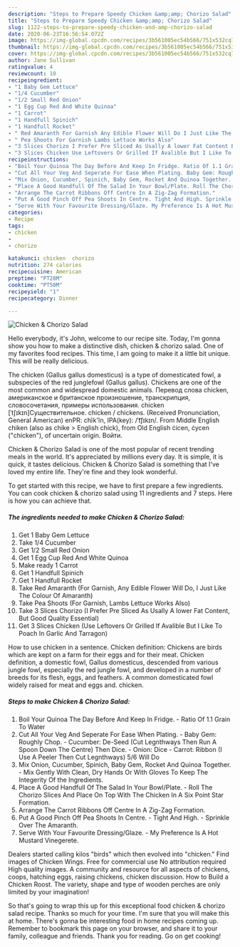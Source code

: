 ```yaml
---
description: "Steps to Prepare Speedy Chicken &amp;amp; Chorizo Salad"
title: "Steps to Prepare Speedy Chicken &amp;amp; Chorizo Salad"
slug: 1122-steps-to-prepare-speedy-chicken-and-amp-chorizo-salad
date: 2020-06-23T16:56:54.072Z
image: https://img-global.cpcdn.com/recipes/3b561005ec54b566/751x532cq70/chicken-chorizo-salad-recipe-main-photo.jpg
thumbnail: https://img-global.cpcdn.com/recipes/3b561005ec54b566/751x532cq70/chicken-chorizo-salad-recipe-main-photo.jpg
cover: https://img-global.cpcdn.com/recipes/3b561005ec54b566/751x532cq70/chicken-chorizo-salad-recipe-main-photo.jpg
author: Jane Sullivan
ratingvalue: 4
reviewcount: 10
recipeingredient:
- "1 Baby Gem Lettuce"
- "1/4 Cucumber"
- "1/2 Small Red Onion"
- "1 Egg Cup Red And White Quinoa"
- "1 Carrot"
- "1 Handfull Spinich"
- "1 Handfull Rocket"
- " Red Amaranth For Garnish Any Edible Flower Will Do I Just Like The Colour Of Amaranth"
- " Pea Shoots For Garnish Lambs Lettuce Works Also"
- "3 Slices Chorizo I Prefer Pre Sliced As Usally A lower Fat Content But Good Quality Essential"
- "3 Slices Chicken Use Leftovers Or Grilled If Avalible But I Like To Poach In Garlic And Tarragon"
recipeinstructions:
- "Boil Your Quinoa The Day Before And Keep In Fridge. Ratio Of 1.1 Grain To Water"
- "Cut All Your Veg And Seperate For Ease When Plating. Baby Gem: Roughly Chop. Cucumber: De-Seed (Cut Legnthways Then Run A Spoon Down The Centre) Then Dice. Onion: Dice Carrot: Ribbon (I Use A Peeler Then Cut Legnthways) 5/6 Will Do"
- "Mix Onion, Cucumber, Spinich, Baby Gem, Rocket And Quinoa Together. Mix Gently With Clean, Dry Hands Or With Gloves To Keep The Integerity Of the Ingredients."
- "Place A Good Handfull Of The Salad In Your Bowl/Plate. Roll The Chorizo Slices And Place On Top With The Chicken In A Six Point Star Formation."
- "Arrange The Carrot Ribbons Off Centre In A Zig-Zag Formation."
- "Put A Good Pinch Off Pea Shoots In Centre. Tight And High. Sprinkle Over The Amaranth."
- "Serve With Your Favourite Dressing/Glaze. My Preference Is A Hot Mustard Vinegerete."
categories:
- Recipe
tags:
- chicken
- 
- chorizo

katakunci: chicken  chorizo 
nutrition: 274 calories
recipecuisine: American
preptime: "PT28M"
cooktime: "PT50M"
recipeyield: "1"
recipecategory: Dinner

---
```



![Chicken &amp; Chorizo Salad](https://img-global.cpcdn.com/recipes/3b561005ec54b566/751x532cq70/chicken-chorizo-salad-recipe-main-photo.jpg)

Hello everybody, it's John, welcome to our recipe site. Today, I'm gonna show you how to make a distinctive dish, chicken &amp; chorizo salad. One of my favorites food recipes. This time, I am going to make it a little bit unique. This will be really delicious.

The chicken (Gallus gallus domesticus) is a type of domesticated fowl, a subspecies of the red junglefowl (Gallus gallus). Chickens are one of the most common and widespread domestic animals. Перевод слова chicken, американское и британское произношение, транскрипция, словосочетания, примеры использования. chicken [ˈtʃɪkɪn]Существительное. chicken / chickens. (Received Pronunciation, General American) enPR: chĭk&#39;ĭn, IPA(key): /ˈt͡ʃɪkɪn/. From Middle English chiken (also as chike &gt; English chick), from Old English ċicen, ċycen (&#34;chicken&#34;), of uncertain origin. Войти.

Chicken &amp; Chorizo Salad is one of the most popular of recent trending meals in the world. It's appreciated by millions every day. It is simple, it is quick, it tastes delicious. Chicken &amp; Chorizo Salad is something that I've loved my entire life. They're fine and they look wonderful.


To get started with this recipe, we have to first prepare a few ingredients. You can cook chicken &amp; chorizo salad using 11 ingredients and 7 steps. Here is how you can achieve that.

<!--inarticleads1-->

##### The ingredients needed to make Chicken &amp; Chorizo Salad:

1. Get 1 Baby Gem Lettuce
1. Take 1/4 Cucumber
1. Get 1/2 Small Red Onion
1. Get 1 Egg Cup Red And White Quinoa
1. Make ready 1 Carrot
1. Get 1 Handfull Spinich
1. Get 1 Handfull Rocket
1. Take  Red Amaranth (For Garnish, Any Edible Flower Will Do, I Just Like The Colour Of Amaranth)
1. Take  Pea Shoots (For Garnish, Lambs Lettuce Works Also)
1. Take 3 Slices Chorizo (I Prefer Pre Sliced As Usally A lower Fat Content, But Good Quality Essential)
1. Get 3 Slices Chicken (Use Leftovers Or Grilled If Avalible But I Like To Poach In Garlic And Tarragon)


How to use chicken in a sentence. Chicken definition: Chickens are birds which are kept on a farm for their eggs and for their meat. Chicken definition, a domestic fowl, Gallus domesticus, descended from various jungle fowl, especially the red jungle fowl, and developed in a number of breeds for its flesh, eggs, and feathers. A common domesticated fowl widely raised for meat and eggs and. chicken. 

<!--inarticleads2-->

##### Steps to make Chicken &amp; Chorizo Salad:

1. Boil Your Quinoa The Day Before And Keep In Fridge. - Ratio Of 1.1 Grain To Water
1. Cut All Your Veg And Seperate For Ease When Plating. - Baby Gem: Roughly Chop. - Cucumber: De-Seed (Cut Legnthways Then Run A Spoon Down The Centre) Then Dice. - Onion: Dice - Carrot: Ribbon (I Use A Peeler Then Cut Legnthways) 5/6 Will Do
1. Mix Onion, Cucumber, Spinich, Baby Gem, Rocket And Quinoa Together. - Mix Gently With Clean, Dry Hands Or With Gloves To Keep The Integerity Of the Ingredients.
1. Place A Good Handfull Of The Salad In Your Bowl/Plate. - Roll The Chorizo Slices And Place On Top With The Chicken In A Six Point Star Formation.
1. Arrange The Carrot Ribbons Off Centre In A Zig-Zag Formation.
1. Put A Good Pinch Off Pea Shoots In Centre. - Tight And High. - Sprinkle Over The Amaranth.
1. Serve With Your Favourite Dressing/Glaze. - My Preference Is A Hot Mustard Vinegerete.


Dealers started calling kilos &#34;birds&#34; which then evolved into &#34;chicken.&#34; Find images of Chicken Wings. Free for commercial use No attribution required High quality images. A community and resource for all aspects of chickens, coops, hatching eggs, raising chickens, chicken discussion. How to Build a Chicken Roost. The variety, shape and type of wooden perches are only limited by your imagination! 

So that's going to wrap this up for this exceptional food chicken &amp; chorizo salad recipe. Thanks so much for your time. I'm sure that you will make this at home. There's gonna be interesting food in home recipes coming up. Remember to bookmark this page on your browser, and share it to your family, colleague and friends. Thank you for reading. Go on get cooking!
